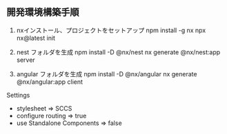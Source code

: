 ## 開発環境構築手順

1. nxインストール、プロジェクトをセットアップ
npm install -g nx
npx nx@latest init

2. nest フォルダを生成
npm install -D @nx/nest
nx generate @nx/nest:app server

3. angular フォルダを生成
npm install -D @nx/angular
nx generate @nx/angular:app client

Settings
- stylesheet => SCCS
- configure routing => true
- use Standalone Components => false 
